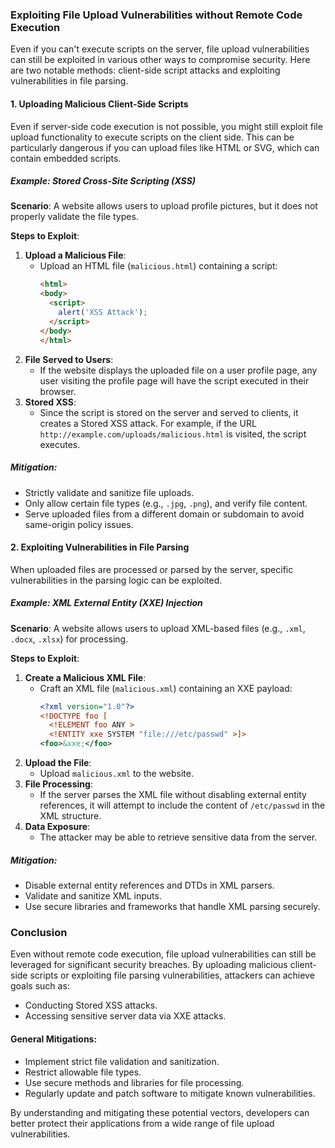 ### Exploiting File Upload Vulnerabilities without Remote Code Execution

Even if you can't execute scripts on the server, file upload vulnerabilities can still be exploited in various other ways to compromise security. Here are two notable methods: client-side script attacks and exploiting vulnerabilities in file parsing.

#### 1. Uploading Malicious Client-Side Scripts

Even if server-side code execution is not possible, you might still exploit file upload functionality to execute scripts on the client side. This can be particularly dangerous if you can upload files like HTML or SVG, which can contain embedded scripts.

##### Example: Stored Cross-Site Scripting (XSS)

**Scenario**: A website allows users to upload profile pictures, but it does not properly validate the file types.

**Steps to Exploit**:
1. **Upload a Malicious File**:
   - Upload an HTML file (`malicious.html`) containing a script:
     ```html
     <html>
     <body>
       <script>
         alert('XSS Attack');
       </script>
     </body>
     </html>
     ```
2. **File Served to Users**:
   - If the website displays the uploaded file on a user profile page, any user visiting the profile page will have the script executed in their browser.
3. **Stored XSS**:
   - Since the script is stored on the server and served to clients, it creates a Stored XSS attack. For example, if the URL `http://example.com/uploads/malicious.html` is visited, the script executes.

##### Mitigation:
- Strictly validate and sanitize file uploads.
- Only allow certain file types (e.g., `.jpg`, `.png`), and verify file content.
- Serve uploaded files from a different domain or subdomain to avoid same-origin policy issues.

#### 2. Exploiting Vulnerabilities in File Parsing

When uploaded files are processed or parsed by the server, specific vulnerabilities in the parsing logic can be exploited.

##### Example: XML External Entity (XXE) Injection

**Scenario**: A website allows users to upload XML-based files (e.g., `.xml`, `.docx`, `.xlsx`) for processing.

**Steps to Exploit**:
1. **Create a Malicious XML File**:
   - Craft an XML file (`malicious.xml`) containing an XXE payload:
     ```xml
     <?xml version="1.0"?>
     <!DOCTYPE foo [
       <!ELEMENT foo ANY >
       <!ENTITY xxe SYSTEM "file:///etc/passwd" >]>
     <foo>&xxe;</foo>
     ```
2. **Upload the File**:
   - Upload `malicious.xml` to the website.
3. **File Processing**:
   - If the server parses the XML file without disabling external entity references, it will attempt to include the content of `/etc/passwd` in the XML structure.
4. **Data Exposure**:
   - The attacker may be able to retrieve sensitive data from the server.

##### Mitigation:
- Disable external entity references and DTDs in XML parsers.
- Validate and sanitize XML inputs.
- Use secure libraries and frameworks that handle XML parsing securely.

### Conclusion

Even without remote code execution, file upload vulnerabilities can still be leveraged for significant security breaches. By uploading malicious client-side scripts or exploiting file parsing vulnerabilities, attackers can achieve goals such as:

- Conducting Stored XSS attacks.
- Accessing sensitive server data via XXE attacks.

#### General Mitigations:
- Implement strict file validation and sanitization.
- Restrict allowable file types.
- Use secure methods and libraries for file processing.
- Regularly update and patch software to mitigate known vulnerabilities.

By understanding and mitigating these potential vectors, developers can better protect their applications from a wide range of file upload vulnerabilities.
